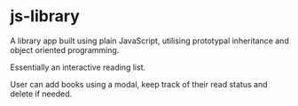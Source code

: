# js-library
A library app built using plain JavaScript, utilising prototypal inheritance and object oriented programming.

Essentially an interactive reading list.

User can add books using a modal, keep track of their read status and delete if needed.
